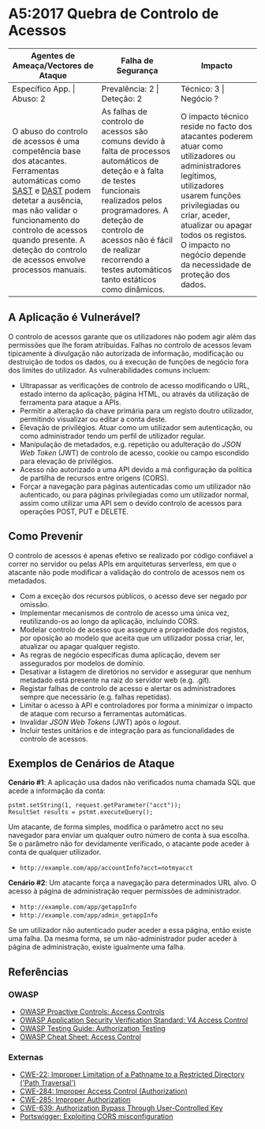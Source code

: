 # A5:2017 Quebra de Controlo de Acessos

| Agentes de Ameaça/Vectores de Ataque | Falha de Segurança | Impacto |
| -- | -- | -- |
| Específico App. \| Abuso: 2 | Prevalência: 2 \| Deteção: 2 | Técnico: 3 \| Negócio ? |
| O abuso do controlo de acessos é uma competência base dos atacantes. Ferramentas automáticas como [SAST][0xa51] e [DAST][0xa52] podem detetar a ausência, mas não validar o funcionamento do controlo de acessos quando presente. A deteção do controlo de acessos envolve processos manuais. | As falhas de controlo de acessos são comuns devido à falta de processos automáticos de deteção e à falta de testes funcionais realizados pelos programadores. A deteção de controlo de acessos não é fácil de realizar recorrendo a testes automáticos tanto estáticos como dinâmicos. | O impacto técnico reside no facto dos atacantes poderem atuar como utilizadores ou administradores legítimos, utilizadores usarem funções privilegiadas ou criar, aceder, atualizar ou apagar todos os registos. O impacto no negócio depende da necessidade de proteção dos dados. |

## A Aplicação é Vulnerável?

O controlo de acessos garante que os utilizadores não podem agir além das
permissões que lhe foram atribuídas. Falhas no controlo de acessos levam
tipicamente à divulgação não autorizada de informação, modificação ou destruição
de todos os dados, ou á execução de funções de negócio fora dos limites do
utilizador. As vulnerabilidades comuns incluem:

* Ultrapassar as verificações de controlo de acesso modificando o URL, estado
  interno da aplicação, página HTML, ou através da utilização de ferramenta para
  ataque a APIs.
* Permitir a alteração da chave primária para um registo doutro utilizador,
  permitindo visualizar ou editar a conta deste.
* Elevação de privilégios. Atuar como um utilizador sem autenticação, ou como
  administrador tendo um perfil de utilizador regular.
* Manipulação de metadados, e.g. repetição ou adulteração do _JSON Web Token_
  (JWT) de controlo de acesso, cookie ou campo escondido para elevação de
  privilégios.
* Acesso não autorizado a uma API devido a má configuração da política de
  partilha de recursos entre origens (CORS).
* Forçar a navegação para páginas autenticadas como um utilizador não
  autenticado, ou para páginas privilegiadas como um utilizador normal, assim
  como utilizar uma API sem o devido controlo de acessos para operações POST,
  PUT e DELETE.

## Como Prevenir

O controlo de acessos é apenas efetivo se realizado por código confiável a
correr no servidor ou pelas APIs em arquiteturas serverless, em que o atacante
não pode modificar a validação do controlo de acessos nem os metadados.

* Com a exceção dos recursos públicos, o acesso deve ser negado por omissão.
* Implementar mecanismos de controlo de acesso uma única vez, reutilizando-os ao
  longo da aplicação, incluindo CORS.
* Modelar controlo de acesso que assegure a propriedade dos registos, por
  oposição ao modelo que aceita que um utilizador possa criar, ler, atualizar ou
  apagar qualquer registo.
* As regras de negócio específicas duma aplicação, devem ser assegurados por
  modelos de domínio.
* Desativar a listagem de diretórios no servidor e assegurar que nenhum metadado
  está presente na raiz do servidor web (e.g. .git).
* Registar falhas de controlo de acesso e alertar os administradores sempre que
  necessário (e.g. falhas repetidas).
* Limitar o acesso à API e controladores por forma a minimizar o impacto de
  ataque com recurso a ferramentas automáticas.
* Invalidar _JSON Web Tokens_ (JWT) após o _logout_.
* Incluir testes unitários e de integração para as funcionalidades de controlo
  de acessos.

## Exemplos de Cenários de Ataque

**Cenário #1**: A aplicação usa dados não verificados numa chamada SQL que acede
a informação da conta:

```
pstmt.setString(1, request.getParameter("acct"));
ResultSet results = pstmt.executeQuery();
```

Um atacante, de forma simples, modifica o parâmetro acct no seu navegador para
enviar um qualquer outro número de conta à sua escolha. Se o parâmetro não for
devidamente verificado, o atacante pode aceder à conta de qualquer utilizador.

* `http://example.com/app/accountInfo?acct=notmyacct`

**Cenário #2**: Um atacante força a navegação para determinados URL alvo. O
acesso à página de administração requer permissões de administrador.

* `http://example.com/app/getappInfo`
* `http://example.com/app/admin_getappInfo`

Se um utilizador não autenticado puder aceder a essa página, então existe uma
falha. Da mesma forma, se um não-administrador puder aceder à página de
administração, existe igualmente uma falha.

## Referências

### OWASP

* [OWASP Proactive Controls: Access Controls][0xa53]
* [OWASP Application Security Verification Standard: V4 Access Control][0xa54]
* [OWASP Testing Guide: Authorization Testing][0xa55]
* [OWASP Cheat Sheet: Access Control][0xa56]

### Externas

* [CWE-22: Improper Limitation of a Pathname to a Restricted Directory ('Path
  Traversal')][0xa57]
* [CWE-284: Improper Access Control (Authorization)][0xa58]
* [CWE-285: Improper Authorization][0xa59]
* [CWE-639: Authorization Bypass Through User-Controlled Key][0xa510]
* [Portswigger: Exploiting CORS misconfiguration][0xa511]

[0xa51]: https://www.owasp.org/index.php/Source_Code_Analysis_Tools
[0xa52]: https://www.owasp.org/index.php/Category:Vulnerability_Scanning_Tools
[0xa53]: https://www.owasp.org/index.php/OWASP_Proactive_Controls#6:_Implement_Access_Controls
[0xa54]: https://www.owasp.org/index.php/Category:OWASP_Application_Security_Verification_Standard_Project#tab=Home
[0xa55]: https://www.owasp.org/index.php/Testing_for_Authorization
[0xa56]: https://www.owasp.org/index.php/Access_Control_Cheat_Sheet
[0xa57]: https://cwe.mitre.org/data/definitions/22.html
[0xa58]: https://cwe.mitre.org/data/definitions/284.html
[0xa59]: https://cwe.mitre.org/data/definitions/285.html
[0xa510]: https://cwe.mitre.org/data/definitions/639.html
[0xa511]: http://blog.portswigger.net/2016/10/exploiting-cors-misconfigurations-for.html

